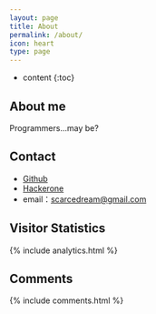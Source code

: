 ```yaml
---
layout: page
title: About
permalink: /about/
icon: heart
type: page
---
```


* content
{:toc}

## About me

<!--<iframe src="https://githubbadge.appspot.com/gaohaoyang?s=1" style="border: 0;height: 142px;width: 200px;overflow: hidden;" frameBorder="0"></iframe> -->

Programmers...may be?


<!-- * 2016.09.27 [Inspace Co](http://www.inspace.re.kr) -->

## Contact

* [Github](https://github.com/gwimong)
* [Hackerone](https://hackerone.com/gwimong)
* email：scarcedream@gmail.com

## Visitor Statistics
{% include analytics.html %}

## Comments
{% include comments.html %}

